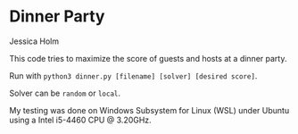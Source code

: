 # Dinner Party

Jessica Holm

This code tries to maximize the score of guests and hosts at a dinner party.

Run with `python3 dinner.py [filename] [solver] [desired score]`.

Solver can be `random` or `local`.

My testing was done on Windows Subsystem for Linux (WSL) under Ubuntu using a Intel i5-4460 CPU @ 3.20GHz.
